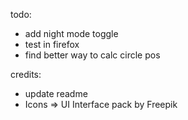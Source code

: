 todo:

- add night mode toggle
- test in firefox
- find better way to calc circle pos

credits:

- update readme
- Icons => UI Interface pack by Freepik
